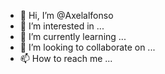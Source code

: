 - 👋 Hi, I’m @Axelalfonso
- 👀 I’m interested in ...
- 🌱 I’m currently learning ...
- 💞️ I’m looking to collaborate on ...
- 📫 How to reach me ...

<!---
Axelalfonso/Axelalfonso is a ✨ special ✨ repository because its `README.md` (this file) appears on your GitHub profile.
You can click the Preview link to take a look at your changes.
--->
